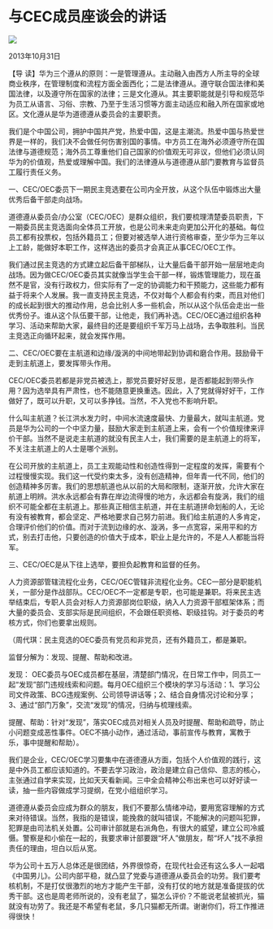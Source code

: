 # 与CEC成员座谈会的讲话
<img class="pv" src="https://api.visitor.plantree.me/visitor-badge/pv?namespace=plantree.me&key=renzhengfei-speeches/./docs/speeches/2013/10/与CEC成员座谈会的讲话.md">


2013年10月31日



【导  读】华为三个遵从的原则：一是管理遵从。主动融入由西方人所主导的全球商业秩序，在管理制度和流程方面全面西化；二是法律遵从。遵守联合国法律和美国法律，以及遵守所在国家的法律；三是文化遵从。其主要职能就是引导和规范华为员工从语言、习俗、宗教、乃至于生活习惯等方面主动适应和融入所在国家或地区。文化遵从是华为道德遵从委员会的主要职责。



我们是个中国公司，拥护中国共产党，热爱中国，这是主潮流。热爱中国与热爱世界是一样的，我们决不会做任何伤害别国的事情。中方员工在海外必须遵守所在国法律与道德规范；海外员工尊重他们自己国家的价值观无可非议，但他们必须认同华为的价值观，热爱或理解中国。我们的法律遵从与道德遵从部门要教育与监督员工履行责任义务。

一、CEC/OEC委员下一期民主竞选要在公司内全开放，从这个队伍中锻炼出大量优秀后备干部走向战场。

道德遵从委员会/办公室（CEC/OEC）是群众组织，我们要梳理清楚委员职责，下一期委员民主竞选面向全体员工开放，也是公司未来走向更加公开化的基础。每位员工都有投票权，包括外籍员工；但要对被选举人进行资格审查，至少华为三年以上工龄，能做好本职工作，这样选出的委员才会真正从事CEC/OEC工作。

我们通过民主竞选的方式建立起后备干部梯队，让大量后备干部开始一层层地走向战场。因为做CEC/OEC委员其实就像当学生会干部一样，锻炼管理能力，现在虽然不是官，没有行政权力，但实际有了一定的协调能力和干预能力，这些能力都有益于将来个人发展。我一直支持民主竞选，不仅对每个人都会有约束，而且对他们的成长起到很大的推动作用，总会比别人多一些机会，所以从这个队伍会走出一些优秀份子。谁从这个队伍要干部，让他走，我们再补选。CEC/OEC通过组织各种学习、活动来帮助大家，最终目的还是要组织千军万马上战场，去争取胜利。当民主竞选正向循环起来，就会发挥作用。

二、CEC/OEC要在主航道和边缘/漩涡的中间地带起到协调和磨合作用。鼓励骨干走到主航道上，要发挥带头作用。

CEC/OEC委员若都是非党员被选上，那党员要好好反思，是否都能起到带头作用？因为选举具有严肃性，也不能随意更换重选。因此，入了党就得好好干，工作做好了，既可以升职，又可以多挣钱。当然，不入党也不影响升职。

什么叫主航道？长江洪水发力时，中间水流速度最快、力量最大，就叫主航道。党员是华为公司的一个中坚力量，鼓励大家走到主航道上来，会有一个价值规律来评价干部。当然不是说走主航道的就没有民主人士，我们需要的是主航道上的将军，不关注主航道上的人士是哪个派别。

在公司开放的主航道上，员工主观能动性和创造性得到一定程度的发挥，需要有个过程慢慢实现。我们这一代受约束太多，没有创造精神，但年青一代不同，他们的创造精神多厉害。我们的思想航道也从以前的大局和限制，逐渐开放，允许大家在航道上明辨。洪水永远都会有靠在岸边流得慢的地方，永远都会有旋涡，我们的组织不可能全都在主航道上。那些真正相信主航道，并在主航道拼命划船的人，无论有没有被教育，都会坚定、严格地要求自己努力前进。我们给主航道的人多肯定，合理评价他们的价值。而对于流到边缘的水、漩涡，多一点宽容，采用平和的方式，别去打击他，只要创造的价值大于成本，职业上是允许的，不是人人都能当将军。

三、CEC/OEC是从下往上选举，要担负起教育和监督的任务。

人力资源部管辖流程化业务，CEC/OEC管辖非流程化业务。CEC一部分是职能机关，一部分是作战部队。CEC/OEC不一定都是专职，也可能是兼职。将来民主选举结束后，专职人员会对标人力资源部岗位职级，纳入人力资源干部框架体系；而大量的委员会、支部实际是民间组织，不会跟任职资格、职级挂钩。对于委员的考核方式，你们也要拿出规则。

（周代琪：民主竞选的OEC委员有党员和非党员，还有外籍员工，都是兼职。

监督分解为：发现、提醒、帮助和改进。

发现： OEC委员与OEC成员都在基层，清楚部门情况，在日常工作中，同员工一起“发现”部门违规线索和问题。每月OEC组织三个模块的学习与活动：1、学习公司文件政策、BCG违规案例、公司领导讲话等；2、结合自身情况讨论和分享；3、通过“部门万象”，交流“发现”的情况，归纳与梳理线索。

提醒、帮助：针对“发现”，落实OEC成员对相关人员及时提醒、帮助和疏导，防止小问题变成恶性事件。OEC不搞小动作，通过活动，事前宣传与教育，寓教于乐，事中提醒和帮助）。

我们是企业，CEC/OEC学习要集中在道德遵从方面，包括个人价值观的践行，这是中外员工都应该知道的。不要去学习政治，政治是建立自己信仰、意志的核心，主张通过自学来实现，比如天天看新闻。三中全会精神公布出来也可以好好读一读，抽一些内容做成学习提纲，在党小组组织学习。

道德遵从委员会应成为群众的朋友，我们不要那么情绪冲动，要用宽容理解的方式来对待错误。当然，我指的是错误，能挽救的就叫错误，不能解决的问题叫犯罪，犯罪是由司法机关处置。公司审计部就是右派角色，有很大的威望，建立公司冷威慑。警察是和小偷在一起的，我要求审计部要跟“坏人”做朋友，帮“坏人”找不承担责任的理由，坦白以后从宽。

华为公司十五万人总体还是很团结，外界很惊奇，在现代社会还有这么多人一起唱《中国男儿》。公司内部平稳，就凸显了党委与道德遵从委员会的功劳。我们要考核机制，不是打仗很激烈的地方才能产生干部，没有打仗的地方就是准备提拔的优秀干部。这也是周老师所说的，没有老鼠了，猫怎么评价？不能说老鼠被抓光，猫就没有功劳了。我还是不希望有老鼠，多几只猫都无所谓。谢谢你们，将工作推进得很快！

